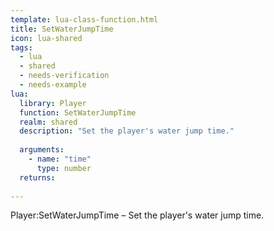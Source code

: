 ```yaml
---
template: lua-class-function.html
title: SetWaterJumpTime
icon: lua-shared
tags:
  - lua
  - shared
  - needs-verification
  - needs-example
lua:
  library: Player
  function: SetWaterJumpTime
  realm: shared
  description: "Set the player's water jump time."
  
  arguments:
    - name: "time"
      type: number
  returns:
    
---
```


<div class="lua__search__keywords">
Player:SetWaterJumpTime &#x2013; Set the player's water jump time.
</div>
